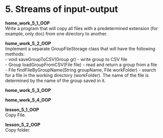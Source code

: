 <h1> 5. Streams of input-output </h1>

<p>
<b> home_work_5_1_OOP </b><br>
Write a program that will copy all files with a predetermined extension (for example, only doc) from one directory to another.
</p>

<p>
<b> home_work_5_2_OOP </b><br>
Implement a separate GroupFileStorage class that will have the following methods:<br>
- void saveGroupToCSV(Group gr) - write group to CSV file<br>
- Group loadGroupFromCSV(File file) - read and return a group from a file<br>
- File findFileByGroupName(String groupName, File workFolder) - search for a file in the working directory (workFolder). The name of the file is determined by the name of the group saved in it.
</p>

<p>
<b> home_work_5_3_OOP </b><br>

</p>

<p>
<b> home_work_5_4_OOP </b><br>

</p>

<p>
<b> lesson_5_1_OOP </b><br>
Copy File.
</p>

<p>
<b> lesson_5_2_OOP </b><br>
Copy folder.
</p>